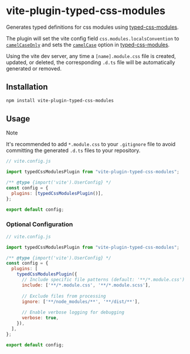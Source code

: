 # vite-plugin-typed-css-modules

Generates typed definitions for css modules using [typed-css-modules](https://github.com/Quramy/typed-css-modules).

The plugin will set the vite config field `css.modules.localsConvention` to [`camelCaseOnly`](https://github.com/madyankin/postcss-modules#localsconvention) and sets the [`camelCase`](https://github.com/Quramy/typed-css-modules#camelize-css-token) option in [typed-css-modules](https://github.com/Quramy/typed-css-modules).

Using the vite dev server, any time a `[name].module.css` file is created, updated, or deleted, the corresponding `.d.ts` file will be automatically generated or removed.

## Installation

```sh
npm install vite-plugin-typed-css-modules
```

## Usage

> [!NOTE]
> It's recommended to add `*.module.css` to your `.gitignore` file to avoid committing the generated `.d.ts` files to your repository.

```js
// vite.config.js

import typedCssModulesPlugin from "vite-plugin-typed-css-modules";

/** @type {import('vite').UserConfig} */
const config = {
  plugins: [typedCssModulesPlugin()],
};

export default config;
```

### Optional Configuration

```js
// vite.config.js

import typedCssModulesPlugin from "vite-plugin-typed-css-modules";

/** @type {import('vite').UserConfig} */
const config = {
  plugins: [
    typedCssModulesPlugin({
      // Include specific file patterns (default: '**/*.module.css')
      include: ['**/*.module.css', '**/*.module.scss'],
      
      // Exclude files from processing
      ignore: ['**/node_modules/**', '**/dist/**'],
      
      // Enable verbose logging for debugging
      verbose: true,
    }),
  ],
};

export default config;
```
